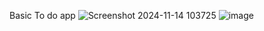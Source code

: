 Basic To do app
![Screenshot 2024-11-14 103725](https://github.com/user-attachments/assets/409b39d2-4372-4ed5-bbfe-9ac8da74a69e)
![image](https://github.com/user-attachments/assets/d90bb486-9305-4361-9cfd-d3a9a933b256)

